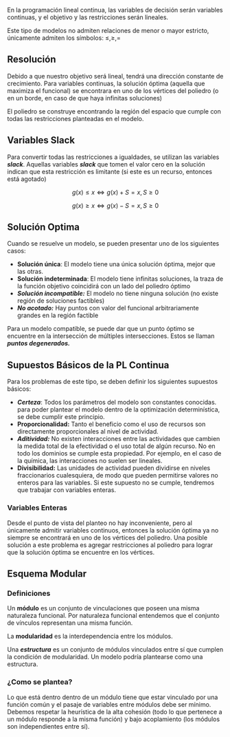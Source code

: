 En la programación lineal continua, las variables de decisión serán variables continuas, y el objetivo y las restricciones serán lineales.

Este tipo de modelos no admiten relaciones de menor o mayor estricto, únicamente admiten los símbolos: $\leq, \geq, =$

## Resolución

Debido a que nuestro objetivo será lineal, tendrá una dirección constante de crecimiento. Para variables continuas, la solución óptima (aquella que maximiza el funcional) se encontrara en uno de los vértices del poliedro (o en un borde, en caso de que haya infinitas soluciones)

El poliedro se construye encontrando la región del espacio que cumple con todas las restricciones planteadas en el modelo.

## Variables Slack

Para convertir todas las restricciones a igualdades, se utilizan las variables ***slack***. Aquellas variables ***slack*** que tomen el valor cero en la solución indican que esta restricción es limitante (si este es un recurso, entonces está agotado)

$$
g(x) \leq x \iff g(x) + S = x, S\geq 0
$$

$$
g(x) \geq x \iff g(x) - S = x, S\geq 0
$$

## Solución Optima

Cuando se resuelve un modelo, se pueden presentar uno de los siguientes casos:

- **Solución única**: El modelo tiene una única solución óptima, mejor que las otras.
- **Solución indeterminada**: El modelo tiene infinitas soluciones, la traza de la función objetivo coincidirá con un lado del poliedro óptimo
- ***Solución incompatible:*** El modelo no tiene ninguna solución (no existe región de soluciones factibles)
- ***No acotado:*** Hay puntos con valor del funcional arbitrariamente grandes en la región factible

Para un modelo compatible, se puede dar que un punto óptimo se encuentre en la intersección de múltiples intersecciones. Estos se llaman ***puntos degenerados.***

## Supuestos Básicos de la PL Continua

Para los problemas de este tipo, se deben definir los siguientes supuestos básicos:

- ***Certeza***: Todos los parámetros del modelo son constantes conocidas. para poder plantear el modelo dentro de la optimización determinística, se debe cumplir este principio.
- **Proporcionalidad:** Tanto el beneficio como el uso de recursos son directamente proporcionales al nivel de actividad.
- ***Aditividad:*** No existen interacciones entre las actividades que cambien la medida total de la efectividad o el uso total de algún recurso. No en todo los dominios se cumple esta propiedad. Por ejemplo, en el caso de la química, las interacciones no suelen ser lineales.
- **Divisibilidad:** Las unidades de actividad pueden dividirse en niveles fraccionarios cualesquiera, de modo que pueden permitirse valores no enteros para las variables. Si este supuesto no se cumple, tendremos que trabajar con variables enteras.

### Variables Enteras

Desde el punto de vista del planteo no hay inconveniente, pero al únicamente admitir variables continuos, entonces la solución óptima ya no siempre se encontrará en uno de los vértices del poliedro. Una posible solución a este problema es agregar restricciones al poliedro para lograr que la solución óptima se encuentre en los vértices.

## Esquema Modular

### Definiciones

Un **módulo** es un conjunto de vinculaciones que poseen una misma naturaleza funcional. Por naturaleza funcional entendemos que el conjunto de vínculos representan una misma función.

La **modularidad** es la interdependencia entre los módulos.

Una ***estructura*** es un conjunto de módulos vinculados entre sí que cumplen la condición de modularidad. Un modelo podría plantearse como una estructura.

### ¿Como se plantea?

Lo que está dentro dentro de un módulo tiene que estar vinculado por una función común y el pasaje de variables entre módulos debe ser mínimo. Debemos respetar la heurística de la alta cohesión (todo lo que pertenece a un módulo responde a la misma función) y bajo acoplamiento (los módulos son independientes entre sí).
